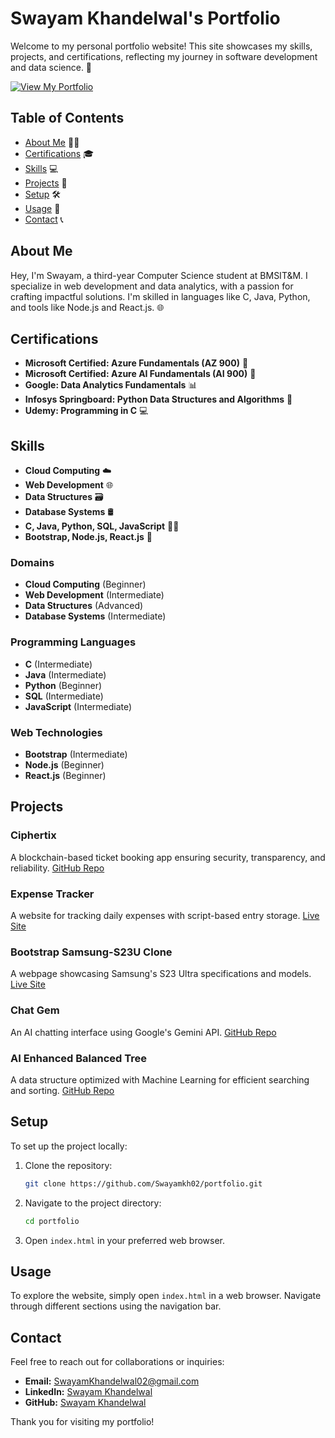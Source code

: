 # Swayam Khandelwal's Portfolio

Welcome to my personal portfolio website! This site showcases my skills, projects, and certifications, reflecting my journey in software development and data science. 🚀

[![View My Portfolio](https://img.shields.io/badge/View_Portfolio-Here!-blue)](https://swayamkh02.github.io/portfolio/)


## Table of Contents

- [About Me](#about-me) 🙋‍♂️
- [Certifications](#certifications) 🎓
- [Skills](#skills) 💻
- [Projects](#projects) 🔧
- [Setup](#setup) 🛠️
- [Usage](#usage) 📖
- [Contact](#contact) 📞

## About Me

Hey, I'm Swayam, a third-year Computer Science student at BMSIT&M. I specialize in web development and data analytics, with a passion for crafting impactful solutions. I'm skilled in languages like C, Java, Python, and tools like Node.js and React.js. 🌐

## Certifications

- **Microsoft Certified: Azure Fundamentals (AZ 900)** 🥇
- **Microsoft Certified: Azure AI Fundamentals (AI 900)** 🤖
- **Google: Data Analytics Fundamentals** 📊
- **Infosys Springboard: Python Data Structures and Algorithms** 🐍
- **Udemy: Programming in C** 💻

## Skills

- **Cloud Computing** ☁️
- **Web Development** 🌐
- **Data Structures** 🗃️
- **Database Systems** 🛢️
- **C, Java, Python, SQL, JavaScript** 👨‍💻
- **Bootstrap, Node.js, React.js** 🚀


### Domains

- **Cloud Computing** (Beginner)
- **Web Development** (Intermediate)
- **Data Structures** (Advanced)
- **Database Systems** (Intermediate)

### Programming Languages

- **C** (Intermediate)
- **Java** (Intermediate)
- **Python** (Beginner)
- **SQL** (Intermediate)
- **JavaScript** (Intermediate)

### Web Technologies

- **Bootstrap** (Intermediate)
- **Node.js** (Beginner)
- **React.js** (Beginner)

## Projects

### Ciphertix
A blockchain-based ticket booking app ensuring security, transparency, and reliability. [GitHub Repo](https://github.com/Swayamkh02/Ciphertix)

### Expense Tracker
A website for tracking daily expenses with script-based entry storage. [Live Site](https://swayamkh02.github.io/Expense-Tracker)

### Bootstrap Samsung-S23U Clone
A webpage showcasing Samsung's S23 Ultra specifications and models. [Live Site](https://swayamkh02.github.io/Samsung-S23U-Clone)

### Chat Gem
An AI chatting interface using Google's Gemini API. [GitHub Repo](https://github.com/Swayamkh02/Chat-Gem)

### AI Enhanced Balanced Tree
A data structure optimized with Machine Learning for efficient searching and sorting. [GitHub Repo](https://github.com/Swayamkh02/AI-Enhanced-Balanced-Tree)

## Setup

To set up the project locally:

1. Clone the repository:

   ```bash
   git clone https://github.com/Swayamkh02/portfolio.git

2. Navigate to the project directory:

   ```bash
   cd portfolio

3. Open `index.html` in your preferred web browser.


## Usage

To explore the website, simply open `index.html` in a web browser. Navigate through different sections using the navigation bar.

## Contact

Feel free to reach out for collaborations or inquiries:

- **Email:** SwayamKhandelwal02@gmail.com
- **LinkedIn:** [Swayam Khandelwal](https://www.linkedin.com/in/swayam-khandelwal/)
- **GitHub:** [Swayam Khandelwal](https://github.com/Swayamkh02)

Thank you for visiting my portfolio!

